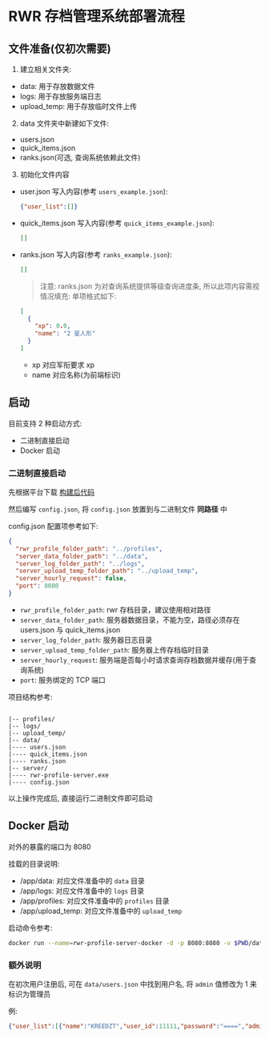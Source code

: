 # RWR 存档管理系统部署流程 

## 文件准备(仅初次需要)

1. 建立相关文件夹:
  - data: 用于存放数据文件
  - logs: 用于存放服务端日志
  - upload_temp: 用于存放临时文件上传
  
2. data 文件夹中新建如下文件:
  - users.json
  - quick_items.json
  - ranks.json(可选, 查询系统依赖此文件)

3. 初始化文件内容
  - user.json 写入内容(参考 `users_example.json`):
    ```json
    {"user_list":[]}
    ```
  - quick_items.json 写入内容(参考 `quick_items_example.json`):
    ```json
    []
    ```
  - ranks.json 写入内容(参考 `ranks_example.json`):
    ```json
    []
    
    ```
    > 注意: ranks.json 为对查询系统提供等级查询进度条, 所以此项内容需视情况填充:
    单项格式如下:
    ```json
    [
      {
        "xp": 0.0,
        "name": "2 星人形"
      }
    ]
    ```
    + xp 对应军衔要求 xp
    + name 对应名称(为前端标识)

## 启动

目前支持 2 种启动方式:
- 二进制直接启动
- Docker 启动

### 二进制直接启动

先根据平台下载 [构建后代码](https://github.com/Kreedzt/rwr-profile-server/releases)

然后编写 `config.json`, 将 `config.json` 放置到与二进制文件 **同路径** 中

config.json 配置项参考如下:
```json
{
  "rwr_profile_folder_path": "../profiles",
  "server_data_folder_path": "../data",
  "server_log_folder_path": "../logs",
  "server_upload_temp_folder_path": "../upload_temp",
  "server_hourly_request": false,
  "port": 8080
}
```

- `rwr_profile_folder_path`: rwr 存档目录，建议使用相对路径
- `server_data_folder_path`: 服务器数据目录，不能为空，路径必须存在 users.json 与 quick_items.json
- `server_log_folder_path`: 服务器日志目录
- `server_upload_temp_folder_path`: 服务器上传存档临时目录
- `server_hourly_request`: 服务端是否每小时请求查询存档数据并缓存(用于查询系统)
- `port`: 服务绑定的 TCP 端口

项目结构参考:
```text

|-- profiles/
|-- logs/
|-- upload_temp/
|-- data/
|---- users.json
|---- quick_items.json
|---- ranks.json
|-- server/
|---- rwr-profile-server.exe
|---- config.json
```
  
以上操作完成后, 直接运行二进制文件即可启动

## Docker 启动

对外的暴露的端口为 8080

挂载的目录说明:
- /app/data: 对应文件准备中的 `data` 目录
- /app/logs: 对应文件准备中的  `logs` 目录
- /app/profiles: 对应文件准备中的 `profiles` 目录
- /app/upload_temp: 对应文件准备中的 `upload_temp`

启动命令参考:
```sh
docker run --name=rwr-profile-server-docker -d -p 8080:8080 -v $PWD/data:/app/data -v $PWD/logs:/app/logs -v $PWD/profiles:/app/profiles -v $PWD/upload_temp:/app/upload_temp -d zhaozisong0/rwr-profile-server
```

### 额外说明

在初次用户注册后, 可在 `data/users.json` 中找到用户名, 将 `admin` 值修改为 1 来标识为管理员

例:
```json
{"user_list":[{"name":"KREEDZT","user_id":11111,"password":"====","admin":1}]}
```
